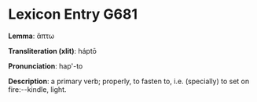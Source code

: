 # Lexicon Entry G681

**Lemma**: ἅπτω

**Transliteration (xlit)**: háptō

**Pronunciation**: hap'-to

**Description**:
a primary verb; properly, to fasten to, i.e. (specially) to set on fire:--kindle, light.
